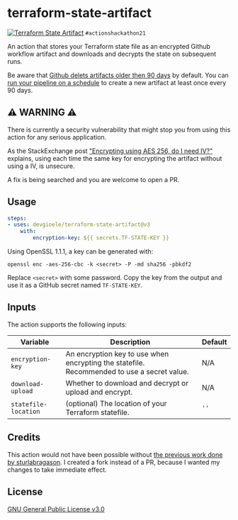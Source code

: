 # terraform-state-artifact

[![Terraform State Artifact](https://github.com/devgioele/terraform-state-artifact/actions/workflows/terraform.yml/badge.svg)](https://github.com/devgioele/terraform-state-artifact/actions/workflows/terraform.yml)
  `#actionshackathon21`

An action that stores your Terraform state file as an encrypted Github workflow artifact and downloads and decrypts the state on subsequent runs.

Be aware that [Github delets artifacts older then 90 days](https://docs.github.com/en/organizations/managing-organization-settings/configuring-the-retention-period-for-github-actions-artifacts-and-logs-in-your-organization) by default. You can [run your pipeline on a schedule](https://docs.github.com/en/actions/learn-github-actions/events-that-trigger-workflows#scheduled-events) to create a new artifact at least once every 90 days.

## ⚠️ WARNING ⚠️

There is currently a security vulnerability that might stop you from using this action for any serious application.

As the StackExchange post ["Encrypting using AES 256, do I need IV?"](https://security.stackexchange.com/questions/35210/encrypting-using-aes-256-do-i-need-iv) explains, using each time the same key for encrypting the artifact without using a IV, is unsecure.

A fix is being searched and you are welcome to open a PR.

## Usage

```yaml
steps:
- uses: devgioele/terraform-state-artifact@v3
    with:
        encryption-key: ${{ secrets.TF-STATE-KEY }}
```

Using OpenSSL 1.1.1, a key can be generated with:
```
openssl enc -aes-256-cbc -k <secret> -P -md sha256 -pbkdf2
```
Replace `<secret>` with some password.
Copy the key from the output and use it as a GitHub secret named `TF-STATE-KEY`.

## Inputs

The action supports the following inputs:

| Variable        | Description                                                                                                                             | Default |
|-----------------|-----------------------------------------------------------------------------------------------------------------------------------------|---------|
| `encryption-key` | An encryption key to use when encrypting the statefile. Recommended to use a secret value.                                              |   N/A   |
| `download-upload`         | Whether to download and decrypt or upload and encrypt.               | N/A |
| `statefile-location`         | (optional) The location of your Terraform statefile.               | `''`  |

## Credits

This action would not have been possible without [the previous work done by sturlabragason](https://github.com/sturlabragason/terraform_state_artifact). I created a fork instead of a PR, because I wanted my changes to take immediate effect.

## License

[GNU General Public License v3.0](https://github.com/devgioele/terraform-state-artifact/blob/main/LICENSE)
